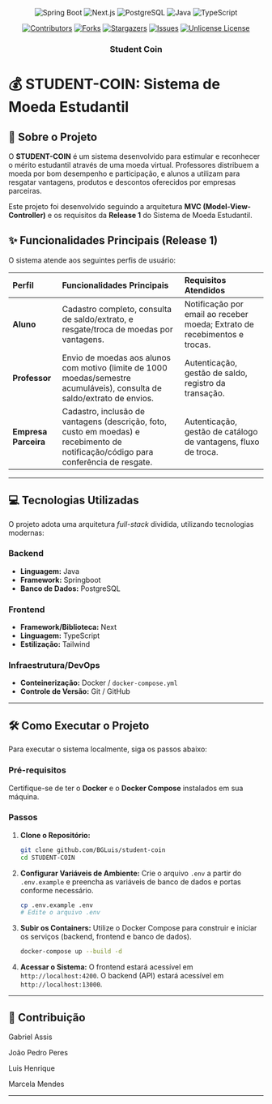 <div align="center">

![Spring Boot][SpringBoot.io]
![Next.js][Nextjs.io]
![PostgreSQL][Postgres.io]
![Java][Java.io]
![TypeScript][TypeScript.io]

[![Contributors][contributors-shield]][contributors-url]
[![Forks][forks-shield]][forks-url]
[![Stargazers][stars-shield]][stars-url]
[![Issues][issues-shield]][issues-url]
[![Unlicense License][license-shield]][license-url]

  <!-- <a href="https://github.com/bgluis/student-coin/">
    <img src="images/logo.png" alt="Logo" width="80" height="80">
  </a> -->

  <h3>Student Coin</h3>
</div>

# 💰 STUDENT-COIN: Sistema de Moeda Estudantil

## 🎯 Sobre o Projeto

O **STUDENT-COIN** é um sistema desenvolvido para estimular e reconhecer o mérito estudantil através de uma moeda virtual. Professores distribuem a moeda por bom desempenho e participação, e alunos a utilizam para resgatar vantagens, produtos e descontos oferecidos por empresas parceiras.

Este projeto foi desenvolvido seguindo a arquitetura **MVC (Model-View-Controller)** e os requisitos da **Release 1** do Sistema de Moeda Estudantil.

## ✨ Funcionalidades Principais (Release 1)

O sistema atende aos seguintes perfis de usuário:

| Perfil | Funcionalidades Principais | Requisitos Atendidos |
| :--- | :--- | :--- |
| **Aluno** | Cadastro completo, consulta de saldo/extrato, e resgate/troca de moedas por vantagens. | Notificação por email ao receber moeda; Extrato de recebimentos e trocas. |
| **Professor** | Envio de moedas aos alunos com motivo (limite de 1000 moedas/semestre acumuláveis), consulta de saldo/extrato de envios. | Autenticação, gestão de saldo, registro da transação. |
| **Empresa Parceira** | Cadastro, inclusão de vantagens (descrição, foto, custo em moedas) e recebimento de notificação/código para conferência de resgate. | Autenticação, gestão de catálogo de vantagens, fluxo de troca. |

---

## 💻 Tecnologias Utilizadas

O projeto adota uma arquitetura *full-stack* dividida, utilizando tecnologias modernas:

### Backend
* **Linguagem:** Java
* **Framework:** Springboot
* **Banco de Dados:** PostgreSQL

### Frontend
* **Framework/Biblioteca:** Next
* **Linguagem:** TypeScript
* **Estilização:** Tailwind

### Infraestrutura/DevOps
* **Conteinerização:** Docker / `docker-compose.yml`
* **Controle de Versão:** Git / GitHub

---

## 🛠️ Como Executar o Projeto

Para executar o sistema localmente, siga os passos abaixo:

### Pré-requisitos
Certifique-se de ter o **Docker** e o **Docker Compose** instalados em sua máquina.

### Passos
1.  **Clone o Repositório:**
    ```bash
    git clone github.com/BGLuis/student-coin
    cd STUDENT-COIN
    ```
2.  **Configurar Variáveis de Ambiente:**
    Crie o arquivo `.env` a partir do `.env.example` e preencha as variáveis de banco de dados e portas conforme necessário.
    ```bash
    cp .env.example .env
    # Edite o arquivo .env
    ```
3.  **Subir os Containers:**
    Utilize o Docker Compose para construir e iniciar os serviços (backend, frontend e banco de dados).
    ```bash
    docker-compose up --build -d
    ```
4.  **Acessar o Sistema:**
    O frontend estará acessível em `http://localhost:4200`.
    O backend (API) estará acessível em `http://localhost:13000`.

---

## 🤝 Contribuição

Gabriel Assis

João Pedro Peres

Luis Henrique

Marcela Mendes

---

[repossitory-path]: bgluis/student-coin/
[contributors-shield]: https://img.shields.io/github/contributors/bgluis/student-coin.svg?style=for-the-badge
[contributors-url]: https://github.com/bgluis/student-coin/graphs/contributors
[forks-shield]: https://img.shields.io/github/forks/bgluis/student-coin.svg?style=for-the-badge
[forks-url]: https://github.com/bgluis/student-coin/network/members
[stars-shield]: https://img.shields.io/github/stars/bgluis/student-coin.svg?style=for-the-badge
[stars-url]: https://github.com/bgluis/student-coin/stargazers
[issues-shield]: https://img.shields.io/github/issues/bgluis/student-coin.svg?style=for-the-badge
[issues-url]: https://github.com/bgluis/student-coin/issues
[license-shield]: https://img.shields.io/github/license/bgluis/student-coin.svg?style=for-the-badge
[license-url]: https://github.com/bgluis/student-coin/blob/master/LICENSE.txt
[SpringBoot.io]: https://img.shields.io/badge/Spring_Boot-6DB33F?style=for-the-badge&logo=spring&logoColor=white
[Nextjs.io]: https://img.shields.io/badge/Next.js-000000?style=for-the-badge&logo=nextdotjs&logoColor=white
[Postgres.io]: https://img.shields.io/badge/PostgreSQL-336791?style=for-the-badge&logo=postgresql&logoColor=white
[Java.io]: https://img.shields.io/badge/Java-ED8B00?style=for-the-badge&logo=java&logoColor=white
[TypeScript.io]: https://img.shields.io/badge/TypeScript-007ACC?style=for-the-badge&logo=typescript&logoColor=white
